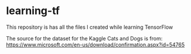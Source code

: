 # learning-tf
This repository is has all the files I created while learning TensorFlow

The source for the dataset for the Kaggle Cats and Dogs is from: https://www.microsoft.com/en-us/download/confirmation.aspx?id=54765
